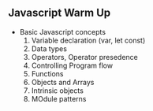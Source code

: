 ## Javascript Warm Up
- Basic Javascript concepts
	1. Variable declaration (var, let const)
	2. Data types
	3. Operators, Operator presedence
	4. Controlling Program flow
	5. Functions
	6. Objects and Arrays
	7. Intrinsic objects
	8. MOdule patterns
